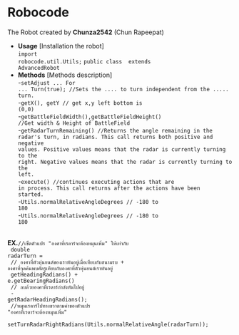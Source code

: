 # Robocode
The Robot created by <b>Chunza2542</b> (Chun Rapeepat)<br>
* <b>Usage</b> [Installation the robot]<br>
<code>import robocode.util.Utils;</code>
<code>public class <RoboName> extends AdvancedRobot</code><br>
* <b>Methods</b> [Methods description]<br>
-<code>setAdjust ... For ... Turn(true); //Sets the .... to turn independent from the ..... turn.</code><br>
-<code>getX(), getY // get x,y left bottom is (0,0)</code><br>
-<code>getBattleFieldWidth(),getBattleFieldHeight() //Get width & Height of BattleField</code><br>
-<code>getRadarTurnRemaining() //Returns the angle remaining in the radar's turn, in radians.
This call returns both positive and negative values. Positive values means that the radar is currently turning to the right. Negative values means that the radar is currently turning to the left.</code><br>
-<code>execute() //continues executing actions that are in process. This call returns after the actions have been started.</code><br>
-<code>Utils.normalRelativeAngleDegrees // -180 to 180</code><br>
-<code>Utils.normalRelativeAngleDegrees // -180 to 180</code><br><br>

<b>EX.</b><code>//เซ็ตตัวแปร "องศาที่เรดาร์จะต้องหมุนเพิ่ม" ให้เท่ากับ<br>
    double radarTurn =<br>
        // องศาที่ตัวหุ่นยนต์ของเราหันอยู่เมื่อเทียบกับสนามรบ + องศาที่จุดค้นพบศัตรูเทียบกับองศาที่ตัวหุ่นยนต์เราหันอยู่<br>
        getHeadingRadians() + e.getBearingRadians()<br>
        // ลบด้วยองศาที่เรดาร์กำลังหันไปอยู่<br>
        - getRadarHeadingRadians();<br>
    //หมุนเรดาร์ไปทางขวาตามค่าของตัวแปร "องศาที่เรดาร์จะต้องหมุนเพิ่ม"<br>
    setTurnRadarRightRadians(Utils.normalRelativeAngle(radarTurn));<br></code>
